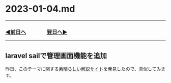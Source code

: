 # 2023-01-04.md

---
### [◀️前日へ](https://github.com/yuasys/chatty-journal/blob/main/2023/01/2023-01-03.md)&emsp;&emsp;&emsp;&emsp;[翌日へ▶️](https://github.com/yuasys/chatty-journal/blob/main/2023/01/2023-01-05.md)

---

## laravel sailで管理画面機能を追加

昨日、このテーマに関する[素晴らしい解説サイト](https://onetech.jp/blog/how-to-create-a-good-admin-screen-in-laravel9-15789#lwptoc5)を発見したので、真似してみます。
